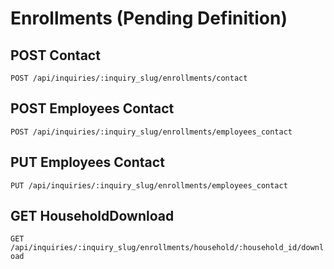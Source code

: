 # Enrollments (Pending Definition)

## POST Contact

`POST /api/inquiries/:inquiry_slug/enrollments/contact`

## POST Employees Contact

`POST /api/inquiries/:inquiry_slug/enrollments/employees_contact`

## PUT Employees Contact

`PUT /api/inquiries/:inquiry_slug/enrollments/employees_contact`

## GET HouseholdDownload

`GET /api/inquiries/:inquiry_slug/enrollments/household/:household_id/download`
